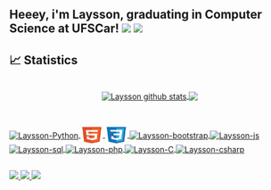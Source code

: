 ## Heeey, i'm Laysson, graduating in Computer Science at UFSCar! <img src="https://media.giphy.com/media/hvRJCLFzcasrR4ia7z/giphy.gif" width=3%> <img src="https://media1.giphy.com/media/iDaCeaKrHhUI1I8e2b/giphy.gif?cid=ecf05e47fque862v0gka65u8brf9wsamvaaykcuzn2s6ai62&ep=v1_stickers_search&rid=giphy.gif&ct=s" width=3%>

## 📈 Statistics 
  <div align="center"> <br>
    <a href="https://github.com/layssonsantos/github-readme-stats"><img align="center" src="https://github-readme-stats.vercel.app/api?username=layssonsantos&show_icons=true&include_all_commits=true&theme=radical&hide_border=true" alt="Laysson github stats"</a> <a         href="https://github.com/layssonsantos/github-readme-stats"><img align="center" src="https://github-readme-stats.vercel.app/api/top-langs/?username=layssonsantos&layout=compact&theme=dark&hide_border=true"</a>
  </div> 
    
 ##

  <div style="display: inline_block"> <br>
    <img align="center" alt="Laysson-Python" height="30" width="40" src="https://cdn.jsdelivr.net/gh/devicons/devicon/icons/python/python-original.svg">
    <img align="center" alt="Laysson-HTML" height="30" width="40" src="https://raw.githubusercontent.com/devicons/devicon/master/icons/html5/html5-original.svg">
    <img align="center" alt="Laysson-CSS" height="30" width="40" src="https://raw.githubusercontent.com/devicons/devicon/master/icons/css3/css3-original.svg">
    <img align="center" alt="Laysson-bootstrap" height="30" width="40" src="https://cdn.jsdelivr.net/gh/devicons/devicon/icons/bootstrap/bootstrap-original.svg">
    <img align="center" alt="Laysson-js" height="30" width="40" src="https://cdn.jsdelivr.net/gh/devicons/devicon/icons/javascript/javascript-original.svg">
    <img align="center" alt="Laysson-sql" height="30" width="40" src="https://cdn.jsdelivr.net/gh/devicons/devicon/icons/mysql/mysql-original.svg">
    <img align="center" alt="Laysson-php" height="30" width="40" src="https://cdn.jsdelivr.net/gh/devicons/devicon/icons/php/php-original.svg">
    <img align="center" alt="Laysson-C" height="30" width="40" src="https://cdn.jsdelivr.net/gh/devicons/devicon/icons/c/c-original.svg">
    <img align="center" alt="Laysson-csharp" height="30" width="40" src="https://cdn.jsdelivr.net/gh/devicons/devicon/icons/csharp/csharp-original.svg">
  </div>
  
  ##
  
  <div> 
    <a href="https://www.linkedin.com/in/layssonsantos/" target="_blank"> <img src="https://img.shields.io/badge/LinkedIn-0077B5?style=for-the-badge&logo=linkedin&logoColor=white" target="_blank"> </a>
    <a href="https://www.instagram.com/laysson_nvt/" target="_blank"> <img src="https://img.shields.io/badge/Instagram-E4405F?style=for-the-badge&logo=instagram&logoColor=white" target="_blank"> </a>
    <a href="https://www.twitch.tv/layssonnvt" target="_blank"> <img src="https://img.shields.io/badge/Twitch-9146FF?style=for-the-badge&logo=twitch&logoColor=white" target="_blank"> </a>
  </div>
  
